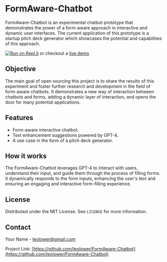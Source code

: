 # FormAware-Chatbot

FormAware-Chatbot is an experimental chatbot prototype that demonstrates the power of a form-aware approach in interactive and dynamic user interfaces. The current application of this prototype is a startup pitch deck generator which showcases the potential and capabilities of this approach.

[![Run on Repl.it](https://repl.it/badge/github/leolower/FormAware-Chatbot)](https://repl.it/github/leolower/FormAware-Chatbot)
or checkout a [live demo](https://formaware-chatbot.leolower.repl.co/)

## Objective

The main goal of open sourcing this project is to share the results of this experiment and foster further research and development in the field of form-aware chatbots. It demonstrates a new way of interaction between chatbots and forms, adding a dynamic layer of interaction, and opens the door for many potential applications.

## Features
- Form-aware interactive chatbot.
- Text enhancement suggestions powered by GPT-4.
- A use case in the form of a pitch deck generator.

## How it works

The FormAware-Chatbot leverages GPT-4 to interact with users, understand their input, and guide them through the process of filling forms. It dynamically responds to the form inputs, enhancing the user's text and ensuring an engaging and interactive form-filling experience. 

## License

Distributed under the MIT License. See `LICENSE` for more information.

## Contact

Your Name - leolower@gmail.com

Project Link: [https://github.com/leolower/FormAware-Chatbot](https://github.com/leolower/FormAware-Chatbot)
